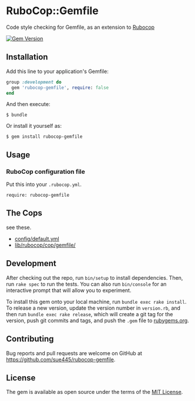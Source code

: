# RuboCop::Gemfile

Code style checking for Gemfile, as an extension to [Rubocop](https://github.com/bbatsov/rubocop)

[![Gem Version](https://badge.fury.io/rb/rubocop-gemfile.svg)](https://badge.fury.io/rb/rubocop-gemfile)

## Installation

Add this line to your application's Gemfile:

```ruby
group :development do
  gem 'rubocop-gemfile', require: false
end
```

And then execute:

    $ bundle

Or install it yourself as:

    $ gem install rubocop-gemfile

## Usage

### RuboCop configuration file

Put this into your `.rubocop.yml`.

```
require: rubocop-gemfile
```

## The Cops
see these.

* [config/default.yml](config/default.yml)
* [lib/rubocop/cop/gemfile/](lib/rubocop/cop/gemfile/)

## Development

After checking out the repo, run `bin/setup` to install dependencies. Then, run `rake spec` to run the tests. You can also run `bin/console` for an interactive prompt that will allow you to experiment.

To install this gem onto your local machine, run `bundle exec rake install`. To release a new version, update the version number in `version.rb`, and then run `bundle exec rake release`, which will create a git tag for the version, push git commits and tags, and push the `.gem` file to [rubygems.org](https://rubygems.org).

## Contributing

Bug reports and pull requests are welcome on GitHub at https://github.com/sue445/rubocop-gemfile.


## License

The gem is available as open source under the terms of the [MIT License](http://opensource.org/licenses/MIT).

